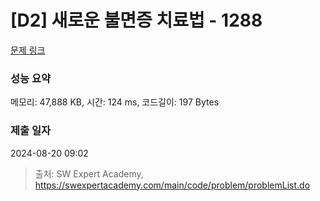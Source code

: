 # [D2] 새로운 불면증 치료법 - 1288 

[문제 링크](https://swexpertacademy.com/main/code/problem/problemDetail.do?contestProbId=AV18_yw6I9MCFAZN) 

### 성능 요약

메모리: 47,888 KB, 시간: 124 ms, 코드길이: 197 Bytes

### 제출 일자

2024-08-20 09:02



> 출처: SW Expert Academy, https://swexpertacademy.com/main/code/problem/problemList.do